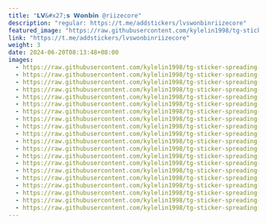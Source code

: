 ```yaml
---
title: "𝗟𝗩&#x27;𝘀 𝗪𝗼𝗻𝗯𝗶𝗻 @riizecore"
description: "regular: https://t.me/addstickers/lvswonbinriizecore"
featured_image: "https://raw.githubusercontent.com/kylelin1998/tg-sticker-spreading-worldwide-images/main/img/71dce9e2-7892-4f44-a3f1-e2e002877f43.jpg"
link: "https://t.me/addstickers/lvswonbinriizecore"
weight: 3
date: 2024-06-20T08:13:48+08:00
images:
  - https://raw.githubusercontent.com/kylelin1998/tg-sticker-spreading-worldwide-images/main/img/71dce9e2-7892-4f44-a3f1-e2e002877f43.jpg
  - https://raw.githubusercontent.com/kylelin1998/tg-sticker-spreading-worldwide-images/main/img/bfcf1937-6047-4c1a-8a9a-676c43808415.jpg
  - https://raw.githubusercontent.com/kylelin1998/tg-sticker-spreading-worldwide-images/main/img/e3cb4294-663e-40c3-b2f7-bd5849c85030.jpg
  - https://raw.githubusercontent.com/kylelin1998/tg-sticker-spreading-worldwide-images/main/img/0cbe290d-300a-414c-9ddd-a177a2991480.jpg
  - https://raw.githubusercontent.com/kylelin1998/tg-sticker-spreading-worldwide-images/main/img/72d9acc7-d498-472b-99aa-9dd4f26f9d1a.jpg
  - https://raw.githubusercontent.com/kylelin1998/tg-sticker-spreading-worldwide-images/main/img/d38ef350-733b-4bd9-80c8-42c7176bf611.jpg
  - https://raw.githubusercontent.com/kylelin1998/tg-sticker-spreading-worldwide-images/main/img/5bd06834-cf64-41b3-b1f4-82bb15713692.jpg
  - https://raw.githubusercontent.com/kylelin1998/tg-sticker-spreading-worldwide-images/main/img/4777d6b2-0001-41cd-8313-b776ba7d52c3.jpg
  - https://raw.githubusercontent.com/kylelin1998/tg-sticker-spreading-worldwide-images/main/img/e0d0a38a-ca76-497d-b9bc-c3e23d9d4fda.jpg
  - https://raw.githubusercontent.com/kylelin1998/tg-sticker-spreading-worldwide-images/main/img/3a038f64-fc5b-45e8-bd79-a541cd253d2c.jpg
  - https://raw.githubusercontent.com/kylelin1998/tg-sticker-spreading-worldwide-images/main/img/56c1be30-0504-4a61-933f-4754d75d9bed.jpg
  - https://raw.githubusercontent.com/kylelin1998/tg-sticker-spreading-worldwide-images/main/img/55ab7672-5e32-488d-bf6a-827a2bcc8f49.jpg
  - https://raw.githubusercontent.com/kylelin1998/tg-sticker-spreading-worldwide-images/main/img/ad0839d6-4890-4509-880d-4945f83df9e1.jpg
  - https://raw.githubusercontent.com/kylelin1998/tg-sticker-spreading-worldwide-images/main/img/8abe9217-2dfb-4b9d-abf9-50862cd0982c.jpg
  - https://raw.githubusercontent.com/kylelin1998/tg-sticker-spreading-worldwide-images/main/img/dd240f61-1fd4-407a-b2a2-df745691faca.jpg
  - https://raw.githubusercontent.com/kylelin1998/tg-sticker-spreading-worldwide-images/main/img/5fb1d2eb-b02e-4a8f-9676-96c6934dca4a.jpg
  - https://raw.githubusercontent.com/kylelin1998/tg-sticker-spreading-worldwide-images/main/img/5bb3c202-f763-438f-b3f2-892de97a9210.jpg
  - https://raw.githubusercontent.com/kylelin1998/tg-sticker-spreading-worldwide-images/main/img/52c03151-a034-41ea-99d7-bf9ce9277fa5.jpg
  - https://raw.githubusercontent.com/kylelin1998/tg-sticker-spreading-worldwide-images/main/img/73fbdbcc-ce68-4fab-a4e1-a5baa3813002.jpg
  - https://raw.githubusercontent.com/kylelin1998/tg-sticker-spreading-worldwide-images/main/img/d4d572f1-e684-449f-9d9f-de8df95c9b7d.jpg
---
```

